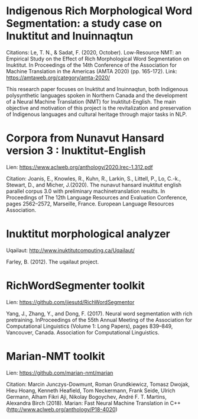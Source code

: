 # Indigenous Rich Morphological Word Segmentation: a study case on Inuktitut and Inuinnaqtun
Citations: 
Le, T. N., & Sadat, F. (2020, October). Low-Resource NMT: an Empirical Study on the Effect of Rich Morphological Word Segmentation on Inuktitut. In Proceedings of the 14th Conference of the Association for Machine Translation in the Americas (AMTA 2020) (pp. 165-172). Link: https://amtaweb.org/category/amta-2020/

This research paper focuses on Inuktitut and Inuinnaqtun, both Indigenous polysynthetic languages spoken in Northern Canada and the development of a Neural Machine Translation (NMT) for Inuktitut-English. 
The main objective and motivation of this project is the revitalization and preservation of Indigenous languages and cultural heritage through major tasks in NLP.

# Corpora from Nunavut Hansard version 3 : Inuktitut-English
Lien: https://www.aclweb.org/anthology/2020.lrec-1.312.pdf

Citation: Joanis, E., Knowles, R., Kuhn, R., Larkin, S., Littell, P., Lo, C.-k., Stewart, D., and Micher, J.(2020).  The nunavut hansard inuktitut english parallel corpus 3.0 with preliminary machinetranslation results.  In Proceedings of The 12th Language Resources and Evaluation Conference, pages 2562–2572, Marseille, France. European Language Resources Association.

# Inuktitut morphological analyzer
Uqailaut: http://www.inuktitutcomputing.ca/Uqailaut/

Farley, B. (2012). The uqailaut project.

# RichWordSegmenter toolkit
Lien: https://github.com/jiesutd/RichWordSegmentor

Yang, J., Zhang, Y., and Dong, F. (2017).  Neural word segmentation with rich pretraining.  InProceedings of the 55th Annual Meeting of the Association for Computational Linguistics (Volume 1: Long Papers),  pages 839–849,  Vancouver,  Canada. Association for Computational Linguistics.

# Marian-NMT toolkit
Lien: https://github.com/marian-nmt/marian

Citation: Marcin Junczys-Dowmunt, Roman Grundkiewicz, Tomasz Dwojak, Hieu Hoang, Kenneth Heafield, Tom Neckermann, Frank Seide, Ulrich Germann, Alham Fikri Aji, Nikolay Bogoychev, André F. T. Martins, Alexandra Birch (2018). Marian: Fast Neural Machine Translation in C++ (http://www.aclweb.org/anthology/P18-4020)
